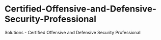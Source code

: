 # Certified-Offensive-and-Defensive-Security-Professional
Solutions - Certified Offensive and Defensive Security Professional

